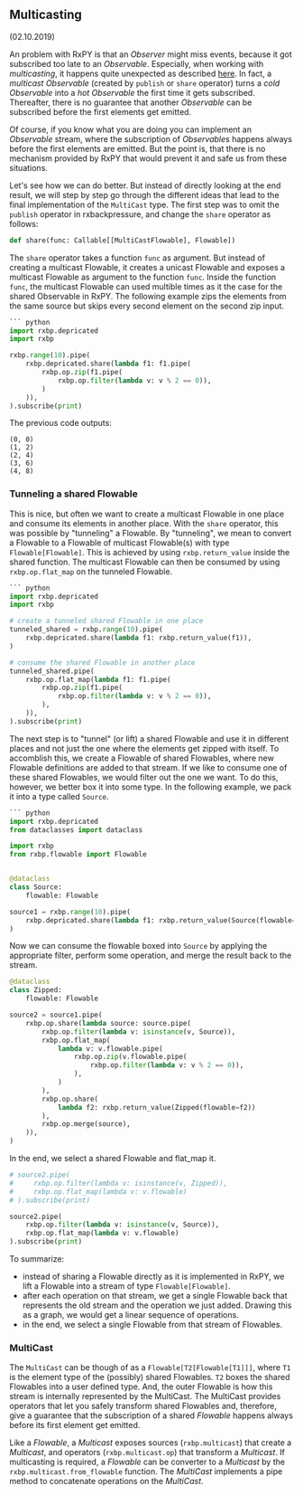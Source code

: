 Multicasting
------------
(02.10.2019)



An problem with RxPY is that an *Observer* might miss events,
because it got subscribed too late to an *Observable*. Especially,
when working with *multicasting*, it happens quite unexpected as
described [here](https://github.com/ReactiveX/RxPY/issues/309).
In fact, a *multicast Observable* (created by `publish` or `share` 
operator) turns a *cold Observable* into a 
*hot Observable* the first time it gets subscribed. Thereafter, 
there is no guarantee that another *Observable* can be subscribed
before the first elements get emitted. 

Of course, if you know what you are doing you can implement an
*Observable* stream, where the subscription of *Observable*s happens
always before the first elements are emitted. But the point is, that
there is no mechanism provided by RxPY that would prevent it and safe
us from these situations.

Let's see how we can do better. But instead of directly looking at the
end result, we will step by step go through the different ideas that lead
to the final implementation of the `MultiCast` type. The first step
was to omit the `publish` operator in rxbackpressure, and change 
the `share` operator as follows:

``` python
def share(func: Callable[[MultiCastFlowable], Flowable])
```

The `share` operator takes a function `func` as argument. But instead
of creating a multicast Flowable, it creates a unicast Flowable and
exposes a multicast Flowable as argument to the function `func`. Inside
the function `func`, the multicast Flowable can used multible
times as it the case for the shared Observable in RxPY. The following
example zips the elements from the same source but skips every second
element on the second zip input.
 
``` python
``` python
import rxbp.depricated
import rxbp

rxbp.range(10).pipe(
    rxbp.depricated.share(lambda f1: f1.pipe(
        rxbp.op.zip(f1.pipe(
            rxbp.op.filter(lambda v: v % 2 == 0)),
        )
    )),
).subscribe(print)
```
The previous code outputs:

```
(0, 0)
(1, 2)
(2, 4)
(3, 6)
(4, 8)
```

### Tunneling a shared Flowable

This is nice, but often we want to create a multicast Flowable in one
place and consume its elements in another place. With the `share` 
operator, this was possible by "tunneling" a Flowable. 
By "tunneling", we mean to convert a Flowable to a Flowable of
multicast Flowable(s) with type `Flowable[Flowable]`. This is 
achieved by using `rxbp.return_value` inside the shared function.
The multicast Flowable can then be consumed by using `rxbp.op.flat_map`
on the tunneled Flowable.
 
``` python
``` python
import rxbp.depricated
import rxbp

# create a tunneled shared Flowable in one place
tunneled_shared = rxbp.range(10).pipe(
    rxbp.depricated.share(lambda f1: rxbp.return_value(f1)),
)

# consume the shared Flowable in another place
tunneled_shared.pipe(
    rxbp.op.flat_map(lambda f1: f1.pipe(
        rxbp.op.zip(f1.pipe(
            rxbp.op.filter(lambda v: v % 2 == 0)),
        ),
    )),
).subscribe(print)
```

The next step is to "tunnel" (or lift) a shared Flowable and use it
in different places and not just the one where the elements get zipped
with itself. To accomblish this, we create a Flowable of shared 
Flowables, where new Flowable definitions are added to that stream.
If we like to consume one of these shared Flowables, we would filter
out the one we want. To do this, however, we better box it into some
type. In the following example, we pack it into a type called `Source`.

``` python
``` python
import rxbp.depricated
from dataclasses import dataclass

import rxbp
from rxbp.flowable import Flowable


@dataclass
class Source:
    flowable: Flowable

source1 = rxbp.range(10).pipe(
    rxbp.depricated.share(lambda f1: rxbp.return_value(Source(flowable=f1))),
)
```

Now we can consume the flowable boxed into `Source` by applying the
appropriate filter, perform some operation, and merge the result
back to the stream.

``` python
@dataclass
class Zipped:
    flowable: Flowable

source2 = source1.pipe(
    rxbp.op.share(lambda source: source.pipe(
        rxbp.op.filter(lambda v: isinstance(v, Source)),
        rxbp.op.flat_map(
            lambda v: v.flowable.pipe(
                rxbp.op.zip(v.flowable.pipe(
                    rxbp.op.filter(lambda v: v % 2 == 0)),
                ),
            )
        ),
        rxbp.op.share(
            lambda f2: rxbp.return_value(Zipped(flowable=f2))
        ),
        rxbp.op.merge(source),
    )),
)
```

In the end, we select a shared Flowable and flat_map it.

``` python
# source2.pipe(
#     rxbp.op.filter(lambda v: isinstance(v, Zipped)),
#     rxbp.op.flat_map(lambda v: v.flowable)
# ).subscribe(print)

source2.pipe(
    rxbp.op.filter(lambda v: isinstance(v, Source)),
    rxbp.op.flat_map(lambda v: v.flowable)
).subscribe(print)
```

To summarize:

* instead of sharing a Flowable directly as it is 
implemented in RxPY, we lift a Flowable into a stream of type
 `Flowable[Flowable]`.
* after each operation on that stream, we get a single Flowable back
that represents the old stream and the operation we just added. Drawing
this as a graph, we would get a linear sequence of operations.
* in the end, we select a single Flowable from that stream of Flowables.

### MultiCast

The `MultiCast` can be though of as a `Flowable[T2[Flowable[T1]]]`,
where `T1` is the element type of the (possibly) shared
Flowables. `T2` boxes the shared Flowables into a user defined type.
And, the outer Flowable is how this stream is internally represented
by the MultiCast. The MultiCast provides operators that let you
safely transform shared Flowables and, therefore, give a guarantee
that the subscription of a shared *Flowable* happens always before 
its first element get emitted.

Like a *Flowable*, a *Multicast* exposes sources (`rxbp.multicast`) 
that create a *Multicast*, and operators (`rxbp.multicast.op`) that 
transform a *Multicast*. If multicasting is required,
a *Flowable* can be converter to a *Multicast* by the 
`rxbp.multicast.from_flowable` function. The *MultiCast* implements
a pipe method to concatenate operations on the *MultiCast*. 
